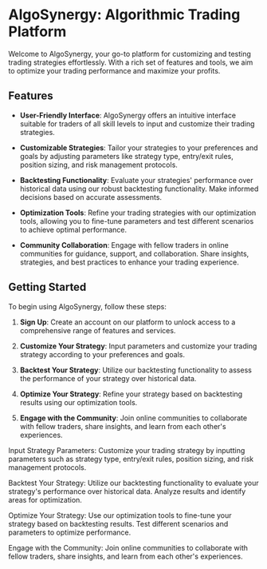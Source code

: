 # AlgoSynergy: Algorithmic Trading Platform

Welcome to AlgoSynergy, your go-to platform for customizing and testing trading strategies effortlessly. With a rich set of features and tools, we aim to optimize your trading performance and maximize your profits.

## Features

- **User-Friendly Interface**: AlgoSynergy offers an intuitive interface suitable for traders of all skill levels to input and customize their trading strategies.
  
- **Customizable Strategies**: Tailor your strategies to your preferences and goals by adjusting parameters like strategy type, entry/exit rules, position sizing, and risk management protocols.
  
- **Backtesting Functionality**: Evaluate your strategies' performance over historical data using our robust backtesting functionality. Make informed decisions based on accurate assessments.
  
- **Optimization Tools**: Refine your trading strategies with our optimization tools, allowing you to fine-tune parameters and test different scenarios to achieve optimal performance.
  
- **Community Collaboration**: Engage with fellow traders in online communities for guidance, support, and collaboration. Share insights, strategies, and best practices to enhance your trading experience.

## Getting Started

To begin using AlgoSynergy, follow these steps:

1. **Sign Up**: Create an account on our platform to unlock access to a comprehensive range of features and services.
  
2. **Customize Your Strategy**: Input parameters and customize your trading strategy according to your preferences and goals.
  
3. **Backtest Your Strategy**: Utilize our backtesting functionality to assess the performance of your strategy over historical data.
  
4. **Optimize Your Strategy**: Refine your strategy based on backtesting results using our optimization tools.
  
5. **Engage with the Community**: Join online communities to collaborate with fellow traders, share insights, and learn from each other's experiences.


Input Strategy Parameters: Customize your trading strategy by inputting parameters such as strategy type, entry/exit rules, position sizing, and risk management protocols.

Backtest Your Strategy: Utilize our backtesting functionality to evaluate your strategy's performance over historical data. Analyze results and identify areas for optimization.

Optimize Your Strategy: Use our optimization tools to fine-tune your strategy based on backtesting results. Test different scenarios and parameters to optimize performance.

Engage with the Community: Join online communities to collaborate with fellow traders, share insights, and learn from each other's experiences.

